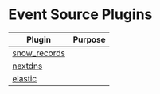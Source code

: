 # Event Source Plugins

| Plugin | Purpose |
| --- | --- |
| [snow_records](snow_records.md) |  |
| [nextdns](nextdns.md) |  |
| [elastic](elastic.md) |  |
